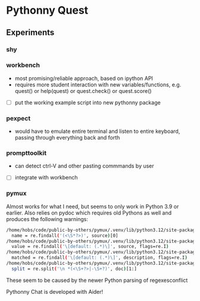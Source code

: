 # Pythonny Quest

## Experiments

### shy

### workbench
- most promising/reliable approach, based on ipython API
- requires more student interaction with new variables/functions, e.g. quest() or help(quest) or quest.check() or quest.score()
- [ ] put the working example script into new pythonny package

### pexpect
- would have to emulate entire terminal and listen to entire keyboard, passing through everything back and forth

### prompttoolkit
- can detect ctrl-V and other pasting commmands by user
- [ ] integrate with workbench

### pymux
Almost works for what I need, but seems to only work in Python 3.9 or earlier.  Also relies on pydoc which requires old Pythons as well and produces the following warnings:
```bash
/home/hobs/code/public-by-others/pymux/.venv/lib/python3.12/site-packages/docopt.py:165: SyntaxWarning: invalid escape sequence '\S'
  name = re.findall('(<\S*?>)', source)[0]
/home/hobs/code/public-by-others/pymux/.venv/lib/python3.12/site-packages/docopt.py:166: SyntaxWarning: invalid escape sequence '\['
  value = re.findall('\[default: (.*)\]', source, flags=re.I)
/home/hobs/code/public-by-others/pymux/.venv/lib/python3.12/site-packages/docopt.py:207: SyntaxWarning: invalid escape sequence '\['
  matched = re.findall('\[default: (.*)\]', description, flags=re.I)
/home/hobs/code/public-by-others/pymux/.venv/lib/python3.12/site-packages/docopt.py:456: SyntaxWarning: invalid escape sequence '\S'
  split = re.split('\n *(<\S+?>|-\S+?)', doc)[1:]
```

These seem to be caused by the newer Python parsing of regexesconflict

Pythonny Chat is developed with Aider!
```